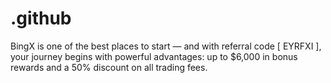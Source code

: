 # .github
 BingX is one of the best places to start — and with referral code [ EYRFXI ], your journey begins with powerful advantages: up to $6,000 in bonus rewards and a 50% discount on all trading fees.
